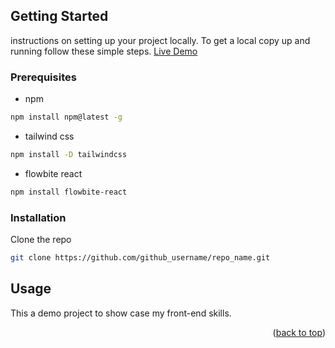 
<!-- GETTING STARTED -->
## Getting Started

instructions on setting up your project locally.
To get a local copy up and running follow these simple steps.
 [Live Demo](https://na-abaya.web.app/)
 
### Prerequisites


  * npm
  ```sh
  npm install npm@latest -g
  ```
   * tailwind css
  ```sh
  npm install -D tailwindcss
  ```
  * flowbite react
  ```sh
  npm install flowbite-react
  ```
 
### Installation

 Clone the repo
   ```sh
   git clone https://github.com/github_username/repo_name.git
   ```

   



<!-- USAGE EXAMPLES -->
## Usage

This a demo project to show case my front-end skills.


<p align="right">(<a href="#readme-top">back to top</a>)</p>


